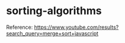 # sorting-algorithms

Reference: https://www.youtube.com/results?search_query=merge+sort+javascript
